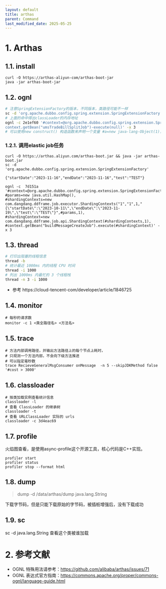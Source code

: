```yaml
---
layout: default
title: arthas
parent: Command
last_modified_date: 2025-05-25
---
```


# 1. Arthas

## 1.1. install

```shell 
curl -O https://arthas-aliyun-com/arthas-boot-jar
java -jar arthas-boot-jar
```

## 1.2. ognl

```bash
# 注意SpringExtensionFactory的版本，不同版本，类路径可能不一样
sc -d 'org.apache.dubbo.config.spring.extension.SpringExtensionFactory'
# 上面的命中得出classLoader的内存地址
ognl -c 2e1ef60 '#context=@org.apache.dubbo.config.spring.extension.SpringExtensionFactory@getContexts().iterator.next, 
context.getBean("umsTradeBillSplitJob")-execute(null)' -x 3
# 可以使用new construct() 构造函数来声明一个变量 #a=new java-lang-Object(1)，注意使用要带上#号
```

### 1.2.1. 调用elastic job任务

```shell
curl -O https://arthas.aliyun.com/arthas-boot.jar && java -jar arthas-boot.jar
sc -d 'org.apache.dubbo.config.spring.extension.SpringExtensionFactory' 

{"startDate":"2023-11-16","endDate":"2023-11-16","test":"TEST"}

ognl -c  7d151a  '#context=@org.apache.dubbo.config.spring.extension.SpringExtensionFactory@getContexts().iterator.next,
#params=new java.util.HashMap(),
#shardingContexts=new com.dangdang.ddframe.job.executor.ShardingContexts("1","1",1,"{\"startDate\":\"2023-10-11\",\"endDate\":\"2023-11-19\",\"test\":\"TEST\"}",#params,1),
#shardingContext=new com.dangdang.ddframe.job.api.ShardingContext(#shardingContexts,1),
#context.getBean("buildMessageCreateJob").execute(#shardingContext)' -x 3

```

## 1.3. thread

```bash
# 打印出阻塞的线程信息
thread -b
# 统计最近 1000ms 内的线程 CPU 时间
thread -i 1000
# 列出 1000ms 内最忙的 3 个线程栈
thread -n 3 -i 1000 
```

- 参考 https://cloud-tencent-com/developer/article/1846725

## 1.4. monitor

```shell 
# 每秒的请求数
monitor -c 1 <类全路径名> <方法名>
```

## 1.5. trace

```shell 
# 方法内部调用路径，并输出方法路径上的每个节点上耗时，
# 只观测一个方法内部，不会向下级方法推进
# 可以指定毫秒数
trace RecieveGeneralMsgConsumer onMessage  -n 5 --skipJDKMethod false '#cost > 3000'

```

## 1.6. classloader

```shell
# 按类加载实例查看统计信息
classloader -l
# 查看 ClassLoader 的继承树
classloader -t
# 查看 URLClassLoader 实际的 urls
classloader -c 3d4eac69
```

## 1.7. profile

火焰图查看，是使用async-profile这个开源工具，核心代码是C++实现。

```shell
profiler start
profiler status
profiler stop --format html
```

## 1.8. dump

> dump -d /data/arthas/dump java.lang.String

下载字节码，但是只能下载原始的字节码，被插桩增强后，没有下载成功

## 1.9. sc

sc -d java.lang.String 查看这个类被谁加载

# 2. 参考文献

- OGNL 特殊用法请参考：https://github.com/alibaba/arthas/issues/71
- OGNL 表达式官方指南：https://commons.apache.org/proper/commons-ognl/language-guide.html